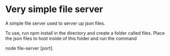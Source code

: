 <h1>Very simple file server</h1>
<p>A simple file server used to server up json files. </p>
<p>To use, run npm install in the directory and create a folder called files. Place the json files to host inside of this folder and run the command</p>
<p>node file-server [port].</p>